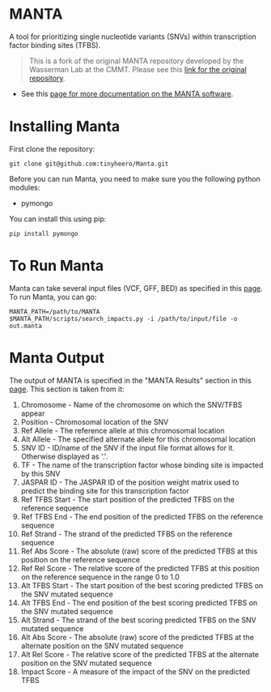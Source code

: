 # MANTA
A tool for prioritizing single nucleotide variants (SNVs) within transcription factor binding sites (TFBS). 

> This is a fork of the original MANTA repository developed by the Wasserman Lab at the CMMT. Please see this [link for the original repository](https://github.com/wassermanlab/Manta).

* See this [page for more documentation on the MANTA software](http://manta.cmmt.ubc.ca/manta/help.html).

# Installing Manta

First clone the repository:

```
git clone git@github.com:tinyheero/Manta.git
```

Before you can run Manta, you need to make sure you the following python modules:

* pymongo

You can install this using pip:

```
pip install pymongo
```

# To Run Manta

Manta can take several input files (VCF, GFF, BED) as specified in this [page](http://manta.cmmt.ubc.ca/manta/help.html). To run Manta, you can go:

```
MANTA_PATH=/path/to/MANTA
$MANTA_PATH/scripts/search_impacts.py -i /path/to/input/file -o out.manta
```

# Manta Output

The output of MANTA is specified in the "MANTA Results" section in this [page](http://manta.cmmt.ubc.ca/manta/help.html). This section is taken from it:

1. Chromosome - Name of the chromosome on which the SNV/TFBS appear
1. Position - Chromosomal location of the SNV
1. Ref Allele - The reference allele at this chromosomal location
1. Alt Allele - The specified alternate allele for this chromosomal location
1. SNV ID - ID/name of the SNV if the input file format allows for it. Otherwise displayed as '.'.
1. TF - The name of the transcription factor whose binding site is impacted by this SNV
1. JASPAR ID - The JASPAR ID of the position weight matrix used to predict the binding site for this transcription factor
1. Ref TFBS Start - The start position of the predicted TFBS on the reference sequence
1. Ref TFBS End - The end position of the predicted TFBS on the reference sequence
1. Ref Strand - The strand of the predicted TFBS on the reference sequence
1. Ref Abs Score - The absolute (raw) score of the predicted TFBS at this position on the reference sequence
1. Ref Rel Score - The relative score of the predicted TFBS at this position on the reference sequence in the range 0 to 1.0
1. Alt TFBS Start - The start position of the best scoring predicted TFBS on the SNV mutated sequence
1. Alt TFBS End - The end position of the best scoring predicted TFBS on the SNV mutated sequence
1. Alt Strand - The strand of the best scoring predicted TFBS on the SNV mutated sequence
1. Alt Abs Score - The absolute (raw) score of the predicted TFBS at the alternate position on the SNV mutated sequence
1. Alt Rel Score - The relative score of the predicted TFBS at the alternate position on the SNV mutated sequence
1. Impact Score - A measure of the impact of the SNV on the predicted TFBS
